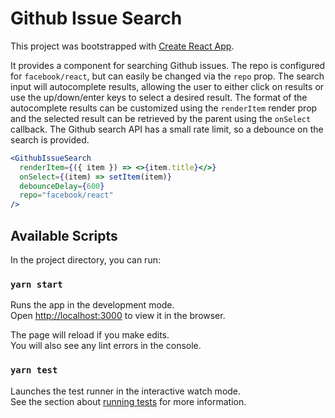# Github Issue Search

This project was bootstrapped with [Create React App](https://github.com/facebook/create-react-app).

It provides a component for searching Github issues. The repo is configured for
`facebook/react`, but can easily be changed via the `repo` prop. The search input
will autocomplete results, allowing the user to either click on results or use
the up/down/enter keys to select a desired result. The format of the autocomplete
results can be customized using the `renderItem` render prop and the selected result
can be retrieved by the parent using the `onSelect` callback. The Github search API
has a small rate limit, so a debounce on the search is provided.

```jsx
<GithubIssueSearch
  renderItem={({ item }) => <>{item.title}</>}
  onSelect={(item) => setItem(item)}
  debounceDelay={600}
  repo="facebook/react"
/>
```

## Available Scripts

In the project directory, you can run:

### `yarn start`

Runs the app in the development mode.\
Open [http://localhost:3000](http://localhost:3000) to view it in the browser.

The page will reload if you make edits.\
You will also see any lint errors in the console.

### `yarn test`

Launches the test runner in the interactive watch mode.\
See the section about [running tests](https://facebook.github.io/create-react-app/docs/running-tests) for more information.
